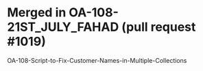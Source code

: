 # Merged in OA-108-21ST_JULY_FAHAD (pull request #1019)

OA-108-Script-to-Fix-Customer-Names-in-Multiple-Collections
